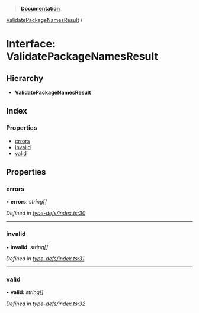 > **[Documentation](../README.md)**

[ValidatePackageNamesResult](validatepackagenamesresult.md) /

# Interface: ValidatePackageNamesResult

## Hierarchy

* **ValidatePackageNamesResult**

## Index

### Properties

* [errors](validatepackagenamesresult.md#errors)
* [invalid](validatepackagenamesresult.md#invalid)
* [valid](validatepackagenamesresult.md#valid)

## Properties

###  errors

• **errors**: *string[]*

*Defined in [type-defs/index.ts:30](https://github.com/dylanaubrey/repodog/blob/699e9fd/packages/helpers/src/type-defs/index.ts#L30)*

___

###  invalid

• **invalid**: *string[]*

*Defined in [type-defs/index.ts:31](https://github.com/dylanaubrey/repodog/blob/699e9fd/packages/helpers/src/type-defs/index.ts#L31)*

___

###  valid

• **valid**: *string[]*

*Defined in [type-defs/index.ts:32](https://github.com/dylanaubrey/repodog/blob/699e9fd/packages/helpers/src/type-defs/index.ts#L32)*